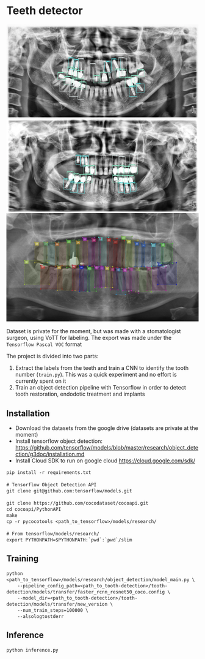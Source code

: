 # Teeth detector

![Image 1](public/images/1.png "Image 1")
![Image 2](public/images/2.png "Image 2")
![Image 3](public/images/3.png "Image 3")

Dataset is private for the moment, but was made with a stomatologist surgeon, using VoTT for labeling. The export was made under the `Tensorflow Pascal VOC` format

The project is divided into two parts:
1. Extract the labels from the teeth and train a CNN to identify the tooth number (`train.py`). This was a quick experiment and no effort is currently spent on it
2. Train an object detection pipeline with Tensorflow in order to detect tooth restoration, endodotic treatment and implants


## Installation

- Download the datasets from the google drive (datasets are private at the moment)
- Install tensorflow object detection: https://github.com/tensorflow/models/blob/master/research/object_detection/g3doc/installation.md
- Install Cloud SDK to run on google cloud https://cloud.google.com/sdk/


```
pip install -r requirements.txt

# Tensorflow Object Detection API
git clone git@github.com:tensorflow/models.git

git clone https://github.com/cocodataset/cocoapi.git
cd cocoapi/PythonAPI
make
cp -r pycocotools <path_to_tensorflow>/models/research/

# From tensorflow/models/research/
export PYTHONPATH=$PYTHONPATH:`pwd`:`pwd`/slim
```


## Training

```
python <path_to_tensorflow>/models/research/object_detection/model_main.py \
    --pipeline_config_path=<path_to_tooth-detection>/tooth-detection/models/transfer/faster_rcnn_resnet50_coco.config \
    --model_dir=<path_to_tooth-detection>/tooth-detection/models/transfer/new_version \
    --num_train_steps=100000 \
    --alsologtostderr
```

## Inference

```
python inference.py
```
